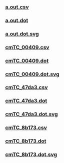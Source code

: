 ### [a.out.csv](a.out.csv)
### [a.out.dot](a.out.dot)
### [a.out.dot.svg](a.out.dot.svg)
### [cmTC_00409.csv](cmTC_00409.csv)
### [cmTC_00409.dot](cmTC_00409.dot)
### [cmTC_00409.dot.svg](cmTC_00409.dot.svg)
### [cmTC_47da3.csv](cmTC_47da3.csv)
### [cmTC_47da3.dot](cmTC_47da3.dot)
### [cmTC_47da3.dot.svg](cmTC_47da3.dot.svg)
### [cmTC_8b173.csv](cmTC_8b173.csv)
### [cmTC_8b173.dot](cmTC_8b173.dot)
### [cmTC_8b173.dot.svg](cmTC_8b173.dot.svg)
